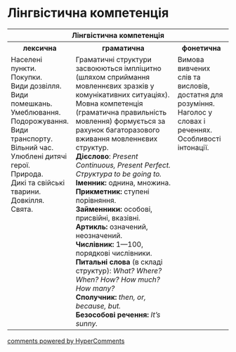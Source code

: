 <div id="hypercomments_widget" class="js-hypercomments-widget invisible"></div>

# Лінгвістична компетенція

<table>
<thead>
  <tr>
    <th colspan="3">Лінгвістична компетенція</th>
  </tr>
</thead>
<tbody>
            <tr>
                <th>лексична</th>
                <th>граматична</th>
                <th>фонетична</th>
            </tr>
            <tr>
                <td width="25%" style="vertical-align:top !important;">
Населені пункти.<br>
Покупки.<br>
Види дозвілля.<br>
Види помешкань.<br>
Умеблювання.<br>
Подорожування.<br>
Види транспорту.<br>
Вільний час.<br>
Улюблені дитячі герої.<br>
Природа.<br>
Дикі та свійські тварини.<br>
Довкілля.<br>
Свята.<br></td>
                <td width="50%" style="vertical-align:top !important;">Граматичні структури засвоюються імпліцитно (шляхом сприймання мовленнєвих зразків у комунікативних ситуаціях). Мовна компетенція (граматична правильність мовлення) формується за рахунок багаторазового вживання мовленнєвих структур.<br>
<b>Дієслово</b>: <i>Present Continuous, Present Perfect. Структура to be going to.</i><br>
<b>Іменник:</b> однина, множина.<br>
<b>Прикметник:</b> ступені порівняння.<br>
<b>Займенники:</b> особові, присвійні, вказівні.<br>
<b>Артикль:</b> означений, неозначений.<br>
<b>Числівник:</b> 1—100, порядкові числівники.<br>
<b>Питальні слова</b> (в складі структур):
<i>What? Where? When? How? How much? How many?</i><br>
<b>Сполучник:</b>
<i>then, or, because, but.</i><br>
<b>Безособові речення:</b>
<i>It’s sunny.</i><br></td>
                <td width="25%" style="vertical-align:top !important;">Вимова вивчених слів та висловів, достатня для розуміння.<br>
                Наголос у словах і реченнях. <br> 
                Особливості інтонації.<br> </td>
            </tr>
</tbody>
</table>

<div class="js-hypercomments-container">
    <a href="http://hypercomments.com" class="hc-link" title="comments widget">comments powered by HyperComments</a>
</div>